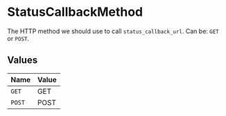 # StatusCallbackMethod

The HTTP method we should use to call `status_callback_url`. Can be: `GET` or `POST`.


## Values

| Name   | Value  |
| ------ | ------ |
| `GET`  | GET    |
| `POST` | POST   |